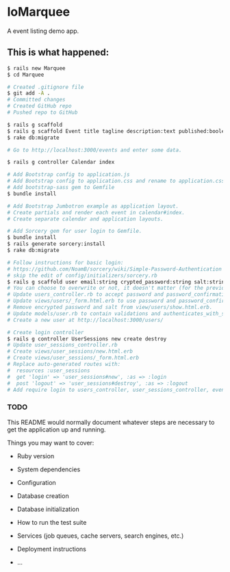 # IoMarquee
A event listing demo app.

## This is what happened:

```` bash
$ rails new Marquee
$ cd Marquee

# Created .gitignore file
$ git add -A .
# Committed changes
# Created GitHub repo
# Pushed repo to GitHub

$ rails g scaffold
$ rails g scaffold Event title tagline description:text published:boolean start:datetime end:datetime all_day:boolean
$ rake db:migrate

# Go to http://localhost:3000/events and enter some data.

$ rails g controller Calendar index

# Add Bootstrap config to application.js
# Add Bootstrap config to application.css and rename to application.css.scss
# Add bootstrap-sass gem to Gemfile
$ bundle install

# Add Bootstrap Jumbotron example as application layout.
# Create partials and render each event in calendar#index.
# Create separate calendar and application layouts.

# Add Sorcery gem for user login to Gemfile.
$ bundle install
$ rails generate sorcery:install
$ rake db:migrate

# Follow instructions for basic login:
# https://github.com/NoamB/sorcery/wiki/Simple-Password-Authentication
# skip the edit of config/initializers/sorcery.rb
$ rails g scaffold user email:string crypted_password:string salt:string --migration false
# You can choose to overwrite or not, it doesn't matter (for the previous command).
# Update users_controller.rb to accept password and password_confirmation params.
# Update views/users/_form.html.erb to use password and password_confirmation fields.
# Remove encrypted password and salt from view/users/show.html.erb.
# Update models/user.rb to contain validations and authenticates_with_sorcery! call.
# Create a new user at http://localhost:3000/users/

# Create login controller
$ rails g controller UserSessions new create destroy
# Update user_sessions_controller.rb
# Create views/user_sessions/new.html.erb
# Create views/user_sessions/_form.html.erb
# Replace auto-generated routes with:
#  resources :user_sessions
#  get 'login' => 'user_sessions#new', :as => :login
#  post 'logout' => 'user_sessions#destroy', :as => :logout
# Add require login to users_controller, user_sessions_controller, events_controller

````

### TODO

This README would normally document whatever steps are necessary to get the
application up and running.

Things you may want to cover:

* Ruby version

* System dependencies

* Configuration

* Database creation

* Database initialization

* How to run the test suite

* Services (job queues, cache servers, search engines, etc.)

* Deployment instructions

* ...
